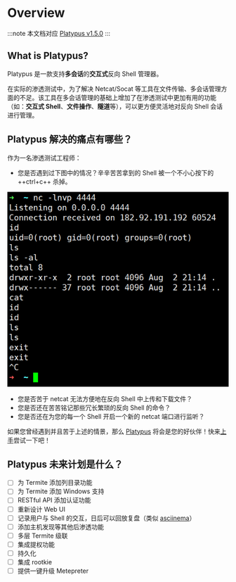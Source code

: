 # Overview

:::note
本文档对应 [Platypus v1.5.0](https://github.com/WangYihang/Platypus/releases/tag/v1.5.0)
:::

## What is Platypus?

Platypus 是一款支持**多会话**的**交互式**反向 Shell 管理器。

在实际的渗透测试中，为了解决 Netcat/Socat 等工具在文件传输、多会话管理方面的不足。该工具在多会话管理的基础上增加了在渗透测试中更加有用的功能（如：**交互式 Shell**、**文件操作**、**隧道**等），可以更方便灵活地对反向 Shell 会话进行管理。

## Platypus 解决的痛点有哪些？

作为一名渗透测试工程师：

* 您是否遇到过下图中的情况？辛辛苦苦拿到的 Shell 被一个不小心按下的 ++ctrl+c++ 杀掉。

![](./images/netcat.png)

* 您是否苦于 netcat 无法方便地在反向 Shell 中上传和下载文件？
* 您是否还在苦苦铭记那些冗长繁琐的反向 Shell 的命令？
* 您是否还在为您的每一个 Shell 开启一个新的 netcat 端口进行监听？

如果您曾经遇到并且苦于上述的情景，那么 [Platypus](https://github.com/WangYihang/Platypus) 将会是您的好伙伴！快来[上手](./getting-started.md)尝试一下吧！

## Platypus 未来计划是什么？

- [ ] 为 Termite 添加列目录功能
- [ ] 为 Termite 添加 Windows 支持
- [ ] RESTful API 添加认证功能
- [ ] 重新设计 Web UI
- [ ] 记录用户与 Shell 的交互，日后可以回放复盘（类似 [asciinema](https://asciinema.org/)）
- [ ] 添加主机发现等其他后渗透功能
- [ ] 多层 Termite 级联
- [ ] 集成提权功能
- [ ] 持久化
- [ ] 集成 rootkie
- [ ] 提供一键升级 Metepreter